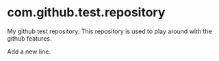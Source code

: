 com.github.test.repository
==========================

My github test repository. This repository is used to play around with the github features.

Add a new line.
